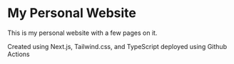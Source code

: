 # My Personal Website

This is my personal website with a few pages on it.

Created using Next.js, Tailwind.css, and TypeScript deployed using Github Actions